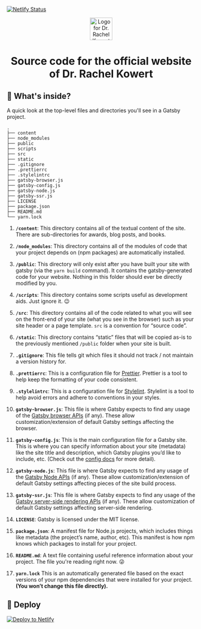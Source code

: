 [![Netlify Status](https://api.netlify.com/api/v1/badges/9365ab39-29e6-4f82-a30f-df50539876a6/deploy-status)](https://app.netlify.com/sites/rkowert/deploys)

<p align="center">
  <a href="https://rkowert.com">
    <img alt="Logo for Dr. Rachel Kowert" src="https://rkowert.com/static/logo.png" width="60" />
  </a>
</p>
<h1 align="center">
  Source code for the official website of Dr. Rachel Kowert
</h1>

## 🧐 What's inside?

A quick look at the top-level files and directories you'll see in a Gatsby project.

    .
    ├── content
    ├── node_modules
    ├── public
    ├── scripts
    ├── src
    ├── static
    ├── .gitignore
    ├── .prettierrc
    ├── .stylelintrc
    ├── gatsby-browser.js
    ├── gatsby-config.js
    ├── gatsby-node.js
    ├── gatsby-ssr.js
    ├── LICENSE
    ├── package.json
    ├── README.md
    └── yarn.lock

1.  **`/content`**: This directory contains all of the textual content of the site. There are sub-directories for awards, blog posts, and books.

2.  **`/node_modules`**: This directory contains all of the modules of code that your project depends on (npm packages) are automatically installed.

3.  **`/public`**: This directory will only exist after you have built your site with gatsby (via the `yarn build` command). It contains the gatsby-generated code for your website. Nothing in this folder should ever be directly modified by you.

4.  **`/scripts`**: This directory contains some scripts useful as development aids. Just ignore it. 😉

5.  **`/src`**: This directory contains all of the code related to what you will see on the front-end of your site (what you see in the browser) such as your site header or a page template. `src` is a convention for “source code”.

6.  **`/static`**: This directory contains “static” files that will be copied as-is to the previously mentioned `/public` folder when your site is built.

7.  **`.gitignore`**: This file tells git which files it should not track / not maintain a version history for.

8.  **`.prettierrc`**: This is a configuration file for [Prettier](https://prettier.io/). Prettier is a tool to help keep the formatting of your code consistent.

9.  **`.stylelintrc`**: This is a configuration file for [Stylelint](https://stylelint.io/). Stylelint is a tool to help avoid errors and adhere to conventions in your styles.

10. **`gatsby-browser.js`**: This file is where Gatsby expects to find any usage of the [Gatsby browser APIs](https://www.gatsbyjs.org/docs/browser-apis/) (if any). These allow customization/extension of default Gatsby settings affecting the browser.

11. **`gatsby-config.js`**: This is the main configuration file for a Gatsby site. This is where you can specify information about your site (metadata) like the site title and description, which Gatsby plugins you’d like to include, etc. (Check out the [config docs](https://www.gatsbyjs.org/docs/gatsby-config/) for more detail).

12. **`gatsby-node.js`**: This file is where Gatsby expects to find any usage of the [Gatsby Node APIs](https://www.gatsbyjs.org/docs/node-apis/) (if any). These allow customization/extension of default Gatsby settings affecting pieces of the site build process.

13. **`gatsby-ssr.js`**: This file is where Gatsby expects to find any usage of the [Gatsby server-side rendering APIs](https://www.gatsbyjs.org/docs/ssr-apis/) (if any). These allow customization of default Gatsby settings affecting server-side rendering.

14. **`LICENSE`**: Gatsby is licensed under the MIT license.

15. **`package.json`**: A manifest file for Node.js projects, which includes things like metadata (the project’s name, author, etc). This manifest is how npm knows which packages to install for your project.

16. **`README.md`**: A text file containing useful reference information about your project. The file you're reading right now. 😜

17. **`yarn.lock`** This is an automatically generated file based on the exact versions of your npm dependencies that were installed for your project. **(You won’t change this file directly).**

## 💫 Deploy

[![Deploy to Netlify](https://www.netlify.com/img/deploy/button.svg)](https://app.netlify.com/start/deploy?repository=https://github.com/rkowert/rkowert.com-gatsby)

